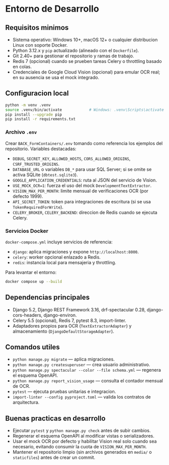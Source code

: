 # Entorno de Desarrollo

## Requisitos minimos
- Sistema operativo: Windows 10+, macOS 12+ o cualquier distribucion Linux con soporte Docker.
- Python 3.12.x y `pip` actualizado (alineado con el `Dockerfile`).
- Git 2.40+ para gestionar el repositorio y ramas de trabajo.
- Redis 7 (opcional) cuando se prueben tareas Celery o throttling basado en colas.
- Credenciales de Google Cloud Vision (opcional) para emular OCR real; en su ausencia se usa el mock integrado.

## Configuracion local
```bash
python -m venv .venv
source .venv/bin/activate            # Windows: .venv\Scripts\activate
pip install --upgrade pip
pip install -r requirements.txt
```

### Archivo `.env`
Crear `BACK_FormContainers/.env` tomando como referencia los ejemplos del repositorio. Variables destacadas:
- `DEBUG`, `SECRET_KEY`, `ALLOWED_HOSTS`, `CORS_ALLOWED_ORIGINS`, `CSRF_TRUSTED_ORIGINS`.
- `DATABASE_URL` o variables `DB_*` para usar SQL Server; si se omite se activa SQLite (`dbtest.sqlite3`).
- `GOOGLE_APPLICATION_CREDENTIALS`: ruta al JSON del servicio de Vision.
- `USE_MOCK_OCR=1`: fuerza el uso del mock `DevelopmentTextExtractor`.
- `VISION_MAX_PER_MONTH`: limite mensual de verificaciones OCR (por defecto 1999).
- `API_SECRET_TOKEN`: token para integraciones de escritura (si se usa `TokenRequiredForWrite`).
- `CELERY_BROKER`, `CELERY_BACKEND`: direccion de Redis cuando se ejecuta Celery.

### Servicios Docker
`docker-compose.yml` incluye servicios de referencia:
- `django`: aplica migraciones y expone `http://localhost:8000`.
- `celery`: worker opcional enlazado a Redis.
- `redis`: instancia local para mensajeria y throttling.

Para levantar el entorno:
```bash
docker compose up --build
```

## Dependencias principales
- Django 5.2, Django REST Framework 3.16, drf-spectacular 0.28, django-cors-headers, django-environ.
- Celery 5.5 (opcional), Redis 7, pytest 8.3, import-linter.
- Adaptadores propios para OCR (`TextExtractorAdapter`) y almacenamiento (`DjangoDefaultStorageAdapter`).

## Comandos utiles
- `python manage.py migrate` — aplica migraciones.
- `python manage.py createsuperuser` — crea usuario administrativo.
- `python manage.py spectacular --color --file schema.yml` — regenera el esquema OpenAPI.
- `python manage.py report_vision_usage` — consulta el contador mensual de OCR.
- `pytest` — ejecuta pruebas unitarias e integracion.
- `import-linter --config pyproject.toml` — valida los contratos de arquitectura.

## Buenas practicas en desarrollo
- Ejecutar `pytest` y `python manage.py check` antes de subir cambios.
- Regenerar el esquema OpenAPI al modificar vistas o serializadores.
- Usar el mock OCR por defecto y habilitar Vision real solo cuando sea necesario, evitando consumir la cuota de `VISION_MAX_PER_MONTH`.
- Mantener el repositorio limpio (sin archivos generados en `media/` o `staticfiles`) antes de crear un commit.
